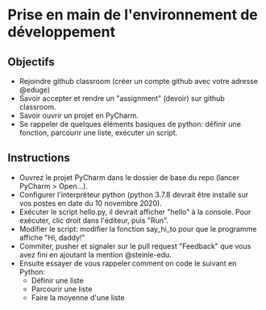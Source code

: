 # Prise en main de l'environnement de développement

## Objectifs
* Rejoindre github classroom (créer un compte github avec votre adresse @eduge)
* Savoir accepter et rendre un "assignment" (devoir) sur github classroom.
* Savoir ouvrir un projet en PyCharm.
* Se rappeler de quelques éléments basiques de python: définir une fonction, parcourir une liste, exécuter un script.

## Instructions
* Ouvrez le projet PyCharm dans le dossier de base du repo (lancer PyCharm > Open...).
* Configurer l'interpréteur python (python 3.7.8 devrait être installé sur vos postes en date du 10 novembre 2020).
* Exécuter le script hello.py, il devrait afficher "hello" à la console. 
Pour exécuter, clic droit dans l'éditeur, puis "Run".
* Modifier le script: modifier la fonction say_hi_to pour que le programme affiche "Hi, daddy!"
* Commiter, pusher et signaler sur le pull request "Feedback" que vous avez fini en ajoutant la mention @steinle-edu.
* Ensuite essayer de vous rappeler comment on code le suivant en Python:
    * Définir une liste
    * Parcourir une liste
    * Faire la moyenne d'une liste
    
